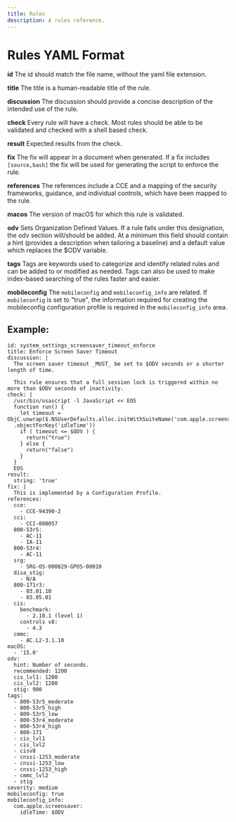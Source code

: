 ```yaml
---
title: Rules
description: A rules reference.
---
```


# Rules YAML Format

**id**
The id should match the file name, without the yaml file extension.

**title**
The title is a human-readable title of the rule.

**discussion**
The discussion should provide a concise description of the intended use of the rule.

**check**
Every rule will have a check. Most rules should be able to be validated and checked with a shell based check.

**result**
Expected results from the check.

**fix**
The fix will appear in a document when generated. If a fix includes `[source,bash]` the fix will be used for generating the script to enforce the rule.

**references**
The references include a CCE and a mapping of the security frameworks, guidance, and individual controls, which have been mapped to the rule.

**macos**
The version of macOS for which this rule is validated.

**odv**
Sets Organization Defined Values. If a rule falls under this designation, the odv section will/should be added. At a minimum this field should contain a hint (provides a description when tailoring a baseline) and a default value which replaces the $ODV variable.

**tags**
Tags are keywords used to categorize and identify related rules and can be added to or modified as needed. Tags can also be used to make index-based searching of the rules faster and easier.

**mobileconfig**
The `mobileconfig` and `mobileconfig_info` are related. If `mobileconfig` is set to "true", the information required for creating the mobileconfig configuration profile is required in the `mobileconfig_info` area. 

## Example:

```
id: system_settings_screensaver_timeout_enforce
title: Enforce Screen Saver Timeout
discussion: |
  The screen saver timeout _MUST_ be set to $ODV seconds or a shorter length of time.

  This rule ensures that a full session lock is triggered within no more than $ODV seconds of inactivity.
check: |
  /usr/bin/osascript -l JavaScript << EOS
  function run() {
    let timeout = ObjC.unwrap($.NSUserDefaults.alloc.initWithSuiteName('com.apple.screensaver')\
  .objectForKey('idleTime'))
    if ( timeout <= $ODV ) {
      return("true")
    } else {
      return("false")
    }
  }
  EOS
result:
  string: 'true'
fix: |
  This is implemented by a Configuration Profile.
references:
  cce:
    - CCE-94390-2
  cci:
    - CCI-000057
  800-53r5:
    - AC-11
    - IA-11
  800-53r4:
    - AC-11
  srg:
    - SRG-OS-000029-GPOS-00010
  disa_stig:
    - N/A
  800-171r3:
    - 03.01.10
    - 03.05.01
  cis:
    benchmark:
      - 2.10.1 (level 1)
    controls v8:
      - 4.3
  cmmc:
    - AC.L2-3.1.10
macOS:
  - '15.0'
odv:
  hint: Number of seconds.
  recommended: 1200
  cis_lvl1: 1200
  cis_lvl2: 1200
  stig: 900
tags:
  - 800-53r5_moderate
  - 800-53r5_high
  - 800-53r5_low
  - 800-53r4_moderate
  - 800-53r4_high
  - 800-171
  - cis_lvl1
  - cis_lvl2
  - cisv8
  - cnssi-1253_moderate
  - cnssi-1253_low
  - cnssi-1253_high
  - cmmc_lvl2
  - stig
severity: medium
mobileconfig: true
mobileconfig_info:
  com.apple.screensaver:
    idleTime: $ODV
```
